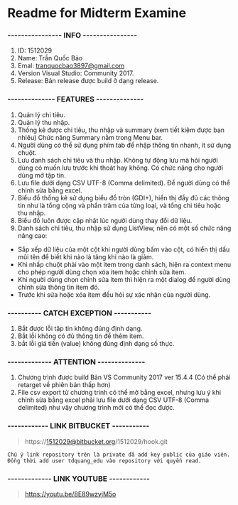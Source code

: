# Readme for Midterm Examine

### ---------------- INFO ----------------
1. ID: 1512029
2. Name: Trần Quốc Bảo
3. Emal: tranquocbao3897@gmail.com
4. Version Visual Studio: Community 2017.
5. Release: Bản release được build ở dạng release.

### -------------- FEATURES --------------
1. Quản lý chi tiêu.
2. Quản lý thu nhập.
3. Thống kê được chi tiêu, thu nhập và summary (xem tiết kiệm được ban nhiêu)
Chức năng Summary nằm trong Menu bar.
4. Người dùng có thể sử dụng phím tab để nhập thông tin nhanh, ít sử dụng chuột.
5. Lưu danh sách chi tiêu và thu nhập. Không tự động lưu mà hỏi người dùng
có muốn lưu trước khi thoát hay không. Có chức năng cho người dùng mở tập tin.
6. Lưu file dưới dạng CSV UTF-8 (Comma delimited). Để người dùng có thể chỉnh sửa bằng excel.
7. Biểu đồ thống kê sử dụng biểu đồ tròn (GDI+), hiển thị đầy đủ các thông tin
như là tổng cộng và phần trăm của từng loại, và tổng chi tiêu hoặc thu nhập.
8. Biểu đồ luôn được cập nhật lúc người dùng thay đổi dữ liệu.
9. Danh sách chi tiêu, thu nhập sử dụng ListView, nên có một số chức năng nâng cao:
- Sắp xếp dữ liệu của một cột khi người dùng bấm vào cột,
có hiển thị dấu mũi tên để biết khi nào là tăng khi nào là giảm.
- Khi nhấp chuột phải vào một item trong danh sách,
hiện ra context menu cho phép người dùng chọn xóa item hoặc chỉnh sửa item.
- Khi người dùng chọn chỉnh sửa item thì hiện ra một dialog để người dùng chỉnh sửa thông tin item đó.
- Trước khi sửa hoặc xóa item đều hỏi sự xác nhận của người dùng.

### ---------- CATCH EXCEPTION -----------
1. Bắt được lỗi tập tin không đúng định dạng.
2. Bắt lỗi không có đủ thông tin để thêm item.
3. bắt lỗi giá tiền (value) không đúng định dạng số thực.

### ------------- ATTENTION --------------
1. Chương trình được build Bản VS Community 2017 ver 15.4.4
(Có thể phải retarget về phiên bản thấp hơn)
2. File csv export từ chương trình có thể mở bằng excel,
nhưng lưu ý khi chỉnh sửa bằng excel phải lưu file dưới dạng CSV UTF-8 (Comma delimited)
như vậy chương trình mới có thể đọc được.

### ------------ LINK BITBUCKET -----------
> https://1512029@bitbucket.org/1512029/hook.git
```
Chú ý link repository trên là private đã add key public của giáo viên.
Đồng thời add user tdquang_edu vào repository với quyền read.
```
### ------------- LINK YOUTUBE ------------
> https://youtu.be/8E89wzvjM5o